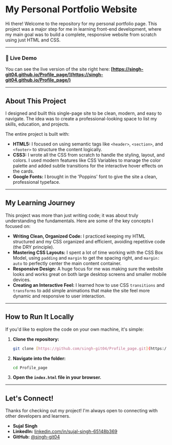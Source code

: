 # My Personal Portfolio Website

Hi there! Welcome to the repository for my personal portfolio page. This project was a major step for me in learning front-end development, where my main goal was to build a complete, responsive website from scratch using just HTML and CSS.

---

### 🚀 **Live Demo**

You can see the live version of the site right here:
**[https://singh-git04.github.io/Profile_page/](https://singh-git04.github.io/Profile_page/)**

---
## About This Project

I designed and built this single-page site to be clean, modern, and easy to navigate. The idea was to create a professional-looking space to list my skills, education, and projects.

The entire project is built with:

* **HTML5:** I focused on using semantic tags like `<header>`, `<section>`, and `<footer>` to structure the content logically.
* **CSS3:** I wrote all the CSS from scratch to handle the styling, layout, and colors. I used modern features like CSS Variables to manage the color palette and added subtle transitions for the interactive hover effects on the cards.
* **Google Fonts:** I brought in the 'Poppins' font to give the site a clean, professional typeface.

---

## My Learning Journey

This project was more than just writing code; it was about truly understanding the fundamentals. Here are some of the key concepts I focused on:

* **Writing Clean, Organized Code:** I practiced keeping my HTML structured and my CSS organized and efficient, avoiding repetitive code (the DRY principle).
* **Mastering CSS Layouts:** I spent a lot of time working with the CSS Box Model, using `padding` and `margin` to get the spacing right, and `margin: auto` to perfectly center the main content container.
* **Responsive Design:** A huge focus for me was making sure the website looks and works great on both large desktop screens and smaller mobile devices.
* **Creating an Interactive Feel:** I learned how to use CSS `transitions` and `transforms` to add simple animations that make the site feel more dynamic and responsive to user interaction.

---

## How to Run It Locally

If you'd like to explore the code on your own machine, it's simple:

1.  **Clone the repository:**
    ```bash
    git clone [https://github.com/singh-git04/Profile_page.git](https://github.com/singh-git04/Profile_page.git)
    ```
2.  **Navigate into the folder:**
    ```bash
    cd Profile_page
    ```
3.  **Open the `index.html` file in your browser.**

---

## Let's Connect!

Thanks for checking out my project! I'm always open to connecting with other developers and learners.

* **Sujal Singh**
* **LinkedIn:** [linkedin.com/in/sujal-singh-65148b369](https://www.linkedin.com/in/sujal-singh-65148b369)
* **GitHub:** [@singh-git04](https://github.com/singh-git04)
